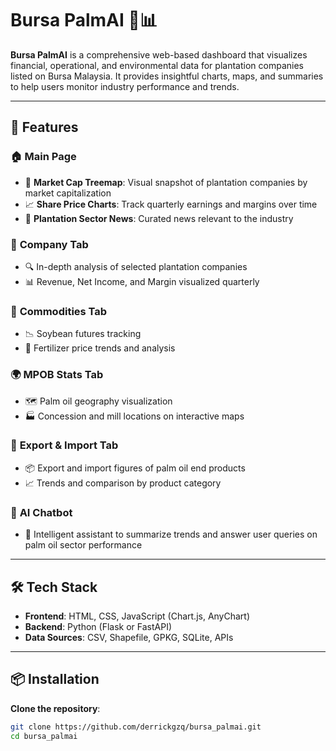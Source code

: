 # Bursa PalmAI 🌴📊

**Bursa PalmAI** is a comprehensive web-based dashboard that visualizes financial, operational, and environmental data for plantation companies listed on Bursa Malaysia. It provides insightful charts, maps, and summaries to help users monitor industry performance and trends.

---

## 🚀 Features

### 🏠 **Main Page**
- 🧩 **Market Cap Treemap**: Visual snapshot of plantation companies by market capitalization
- 📈 **Share Price Charts**: Track quarterly earnings and margins over time
- 📰 **Plantation Sector News**: Curated news relevant to the industry

### 🏢 **Company Tab**
- 🔍 In-depth analysis of selected plantation companies
- 📊 Revenue, Net Income, and Margin visualized quarterly

### 🌽 **Commodities Tab**
- 📉 Soybean futures tracking
- 🧪 Fertilizer price trends and analysis

### 🌍 **MPOB Stats Tab**
- 🗺️ Palm oil geography visualization
- 🏭 Concession and mill locations on interactive maps

### 🚢 **Export & Import Tab**
- 📦 Export and import figures of palm oil end products
- 📈 Trends and comparison by product category

### 🤖 **AI Chatbot**
- 💬 Intelligent assistant to summarize trends and answer user queries on palm oil sector performance

---

## 🛠️ Tech Stack

- **Frontend**: HTML, CSS, JavaScript (Chart.js, AnyChart)
- **Backend**: Python (Flask or FastAPI)
- **Data Sources**: CSV, Shapefile, GPKG, SQLite, APIs

---

## 📦 Installation
**Clone the repository**:
   ```bash
   git clone https://github.com/derrickgzq/bursa_palmai.git
   cd bursa_palmai
